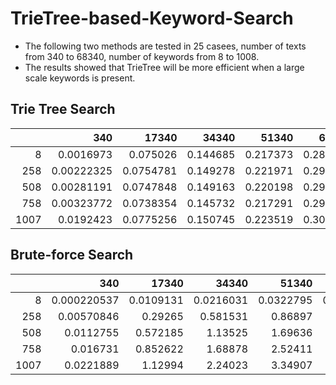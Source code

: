 # TrieTree-based-Keyword-Search

- The following two methods are tested in 25 casees, number of texts from 340 to 68340, number of keywords from 8 to 1008.
- The results showed that TrieTree will be more efficient when a large scale keywords is present.

## Trie Tree Search
|      |        340 |     17340 |    34340 |    51340 |    68340 |
|-----:|-----------:|----------:|---------:|---------:|---------:|
|    8 | 0.0016973  | 0.075026  | 0.144685 | 0.217373 | 0.286705 |
|  258 | 0.00222325 | 0.0754781 | 0.149278 | 0.221971 | 0.294353 |
|  508 | 0.00281191 | 0.0747848 | 0.149163 | 0.220198 | 0.295152 |
|  758 | 0.00323772 | 0.0738354 | 0.145732 | 0.217291 | 0.292947 |
| 1007 | 0.0192423  | 0.0775256 | 0.150745 | 0.223519 | 0.301813 |
## Brute-force Search

|      |         340 |     17340 |     34340 |     51340 |     68340 |
|-----:|------------:|----------:|----------:|----------:|----------:|
|    8 | 0.000220537 | 0.0109131 | 0.0216031 | 0.0322795 | 0.0431697 |
|  258 | 0.00570846  | 0.29265   | 0.581531  | 0.86897   | 1.15168   |
|  508 | 0.0112755   | 0.572185  | 1.13525   | 1.69636   | 2.25317   |
|  758 | 0.016731    | 0.852622  | 1.68878   | 2.52411   | 3.3522    |
| 1007 | 0.0221889   | 1.12994   | 2.24023   | 3.34907   | 4.45298   |
